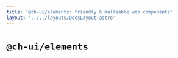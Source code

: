 ```yaml
---
title: '@ch-ui/elements: friendly & malleable web components'
layout: '../../layouts/DocsLayout.astro'
---
```

# `@ch-ui/elements`
